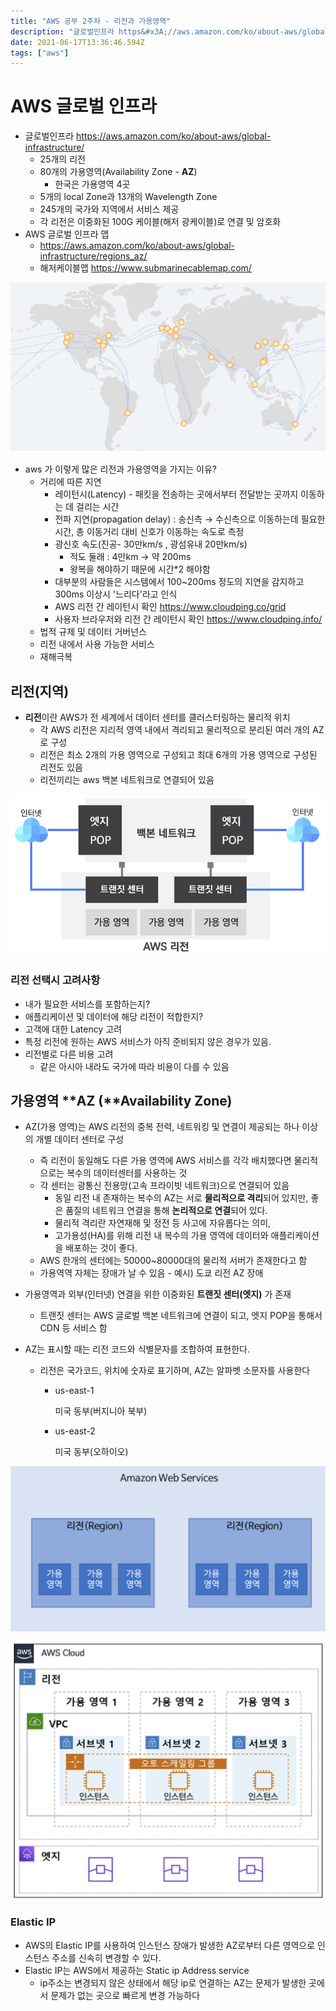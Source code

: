 ```yaml
---
title: "AWS 공부 2주차 - 리전과 가용영역"
description: "글로벌인프라 https&#x3A;//aws.amazon.com/ko/about-aws/global-infrastructure/25개의 리전80개의 가용영역(Availability Zone - AZ)한국은 가용영역 4곳5개의 local Zone과 13개의 Waveleng"
date: 2021-06-17T13:36:46.594Z
tags: ["aws"]
---
```

# AWS 글로벌 인프라

- 글로벌인프라 https://aws.amazon.com/ko/about-aws/global-infrastructure/
  - 25개의 리전
  - 80개의 가용영역(Availability Zone - **AZ**)
    - 한국은 가용영역 4곳
  - 5개의 local Zone과 13개의 Wavelength Zone
  - 245개의 국가와 지역에서 서비스 제공
  - 각 리전은 이중화된 100G 케이블(해저 광케이블)로 연결 및 암호화
- AWS 글로벌 인프라 맵
  - https://aws.amazon.com/ko/about-aws/global-infrastructure/regions_az/
  - 해저케이블맵 https://www.submarinecablemap.com/

![](../images/cf4d5cea-c19c-42a7-9a4a-fd408e1243bb-Untitled%20(6).png)

- aws 가 이렇게 많은 리전과 가용영역을 가지는 이유?
  - 거리에 따른 지연 
    - 레이턴시(Latency) - 패킷을 전송하는 곳에서부터 전달받는 곳까지 이동하는 데 걸리는 시간
    - 전파 지연(propagation delay) : 송신측 → 수신측으로 이동하는데 필요한 시간, 총 이동거리 대비 신호가 이동하는 속도로 측정
    - 광신호 속도(진공- 30만km/s , 광섬유내 20만km/s)
      - 적도 둘래 : 4만km -> 약 200ms
      - 왕복을 해야하기 때문에 시간*2 해야함
    - 대부분의 사람들은 시스템에서 100~200ms 정도의 지연을 감지하고 300ms 이상시 '느리다'라고 인식
    - AWS 리전 간 레이턴시 확인 https://www.cloudping.co/grid
    - 사용자 브라우저와 리전 간 레이턴시 확인 https://www.cloudping.info/
  - 법적 규제 및 데이터 거버넌스
  - 리전 내에서 사용 가능한 서비스
  - 재해극복



## 리전(지역)

- **리전**이란 AWS가 전 세계에서 데이터 센터를 클러스터링하는 물리적 위치
  - 각 AWS 리전은 지리적 영역 내에서 격리되고 물리적으로 분리된 여러 개의 AZ로 구성
  - 리전은 최소 2개의 가용 영역으로 구성되고 최대 6개의 가용 영역으로 구성된 리전도 있음
  - 리전끼리는 aws 백본 네트워크로 연결되어 있음


![](../images/62480f01-8452-40c9-b206-94a8fc9d5229-Untitled%20(7).png)


### 리전 선택시 고려사항

- 내가 필요한 서비스를 포함하는지?
- 애플리케이션 및 데이터에 해당 리전이 적합한지?
- 고객에 대한 Latency 고려
- 특정 리전에 원하는 AWS 서비스가 아직 준비되지 않은 경우가 있음. 
- 리전별로 다른 비용 고려
  - 같은 아시아 내라도 국가에 따라 비용이 다를 수 있음



## 가용영역  **AZ (**Availability Zone)

- AZ(가용 영역)는 AWS 리전의 중복 전력, 네트워킹 및 연결이 제공되는 하나 이상의 개별 데이터 센터로 구성

  - 즉 리전이 동일해도 다른 가용 영역에 AWS 서비스를 각각 배치했다면 물리적으로는 복수의 데이터센터를 사용하는 것
  - 각 센터는 광통신 전용망(고속 프라이빗 네트워크)으로 연결되어 있음
    - 동일 리전 내 존재하는 복수의 AZ는 서로 **물리적으로 격리**되어 있지만, 좋은 품질의 네트워크 연결을 통해 **논리적으로 연결**되어 있다.
    - 물리적 격리란 자연재해 및 정전 등 사고에 자유롭다는 의미, 
    - 고가용성(HA)를 위해 리전 내 복수의 가용 영역에 데이터와 애플리케이션을 배포하는 것이 좋다.
  - AWS 한개의 센터에는 50000~80000대의 물리적 서버가 존재한다고 함
  - 가용역역 자체는 장애가 날 수 있음 - 예시) 도쿄 리전 AZ 장애

- 가용영역과 외부(인터넷) 연결을 위한 이중화된 **트랜짓 센터(엣지)** 가 존재

  - 트랜짓 센터는 AWS 글로벌 백본 네트워크에 연결이 되고, 엣지 POP을 통해서 CDN 등 서비스 함

- AZ는 표시할 때는 리전 코드와 식별문자를 조합하여 표현한다.

  - 리전은 국가코드, 위치에 숫자로 표기하며, AZ는 알파벳 소문자를 사용한다

    - us-east-1

      미국 동부(버지니아 북부)

    - us-east-2

      미국 동부(오하이오)

![](../images/57091759-1c82-4974-815a-ed9314222e6f-img.png)

![](../images/d9428d2b-2e3a-4bb2-a308-ee7d4684fc73-Untitled%20(8).png)

### Elastic IP

- AWS의 Elastic IP를 사용하여 인스턴스 장애가 발생한 AZ로부터 다른 영역으로 인스턴스 주소를 신속히 변경할 수 있다.
- Elastic IP는 AWS에서 제공하는 Static ip Address service
  - ip주소는 변경되지 않은 상태에서 해당 ip로 연결하는 AZ는 문제가 발생한 곳에서 문제가 없는 곳으로 빠르게 변경 가능하다


